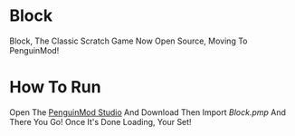 # Block
Block, The Classic Scratch Game Now Open Source, Moving To PenguinMod!
# How To Run
Open The [PenguinMod Studio](https://studio.penguinmod.com) And Download Then Import *Block.pmp* And There You Go! Once It's Done Loading, Your Set!
